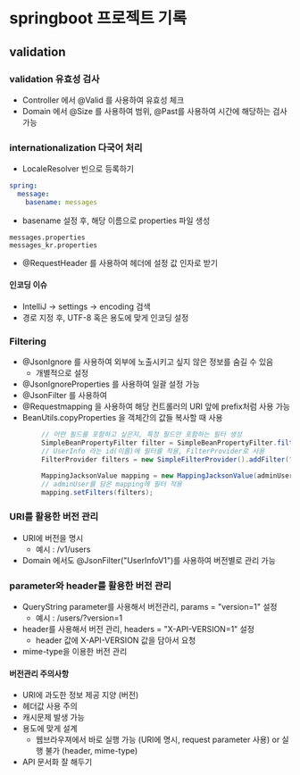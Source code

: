 # springboot 프로젝트 기록
## validation
### validation 유효성 검사
* Controller 에서 @Valid 를 사용하여 유효성 체크
* Domain 에서 @Size 를 사용하여 범위, @Past를 사용하여 시간에 해당하는 검사 가능

### internationalization 다국어 처리
* LocaleResolver 빈으로 등록하기
```yml
spring:
  message:
    basename: messages
```
* basename 설정 후, 해당 이름으로 properties 파일 생성
```
messages.properties
messages_kr.properties
```
* @RequestHeader 를 사용하여 헤더에 설정 값 인자로 받기

#### 인코딩 이슈
* IntelliJ -> settings -> encoding 검색
* 경로 지정 후, UTF-8 혹은 용도에 맞게 인코딩 설정

### Filtering
* @JsonIgnore 를 사용하여 외부에 노출시키고 싶지 않은 정보를 숨길 수 있음
  * 개별적으로 설정
* @JsonIgnoreProperties 를 사용하여 일괄 설정 가능
* @JsonFilter 를 사용하여
* @Requestmapping 을 사용하여 해당 컨트롤러의 URI 앞에 prefix처럼 사용 가능
* BeanUtils.copyProperties 을 객체간의 값들 복사할 때 사용
```java
        // 어떤 필드를 포함하고 싶은지, 특정 필드만 포함하는 필터 생성
        SimpleBeanPropertyFilter filter = SimpleBeanPropertyFilter.filterOutAllExcept("id", "name", "joinDate", "ssn");
        // UserInfo 라는 id(이름)에 필터를 적용, FilterProvider로 사용
        FilterProvider filters = new SimpleFilterProvider().addFilter("UserInfo", filter);

        MappingJacksonValue mapping = new MappingJacksonValue(adminUser);
        // adminUser를 담은 mapping에 필터 적용
        mapping.setFilters(filters);
```

### URI를 활용한 버전 관리
* URI에 버전을 명시
  * 예시 : /v1/users 
* Domain 에서도 @JsonFilter("UserInfoV1")를 사용하여 버전별로 관리 가능

### parameter와 header를 활용한 버전 관리
* QueryString parameter를 사용해서 버전관리, params = "version=1" 설정
  * 예시 : /users/?version=1
* header를 사용해서 버전 관리, headers = "X-API-VERSION=1" 설정
  * header 값에 X-API-VERSION 값을 담아서 요청
* mime-type을 이용한 버전 관리

#### 버전관리 주의사항
* URI에 과도한 정보 제공 지양 (버전)
* 헤더값 사용 주의
* 캐시문제 발생 가능
* 용도에 맞게 설계
  * 웹브라우져에서 바로 실행 가능 (URI에 명시, request parameter 사용) or 실행 불가 (header, mime-type)
* API 문서화 잘 해두기